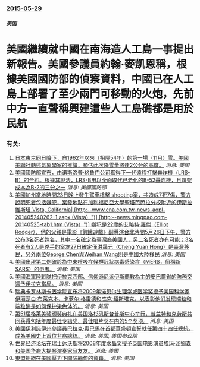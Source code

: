 ### [2015-05-29](/news/2015/05/29/index.md)

##### 美国
# 美國繼續就中國在南海造人工島一事提出新報告。美國參議員約翰·麥凱恩稱，根據美國國防部的偵察資料，中國已在人工島上部署了至少兩門可移動的火炮，先前中方一直聲稱興建這些人工島礁都是用於民航




### 有关:

1. [日本東京同日降下，自1962年以來（相隔54年）的第一場（11月）雪。美國美聯社轉述氣象學家的推論，預估此次降雪量將達2公分的高度。](/zh/news/2016/11/24/日本東京同日降下-自1962年以來-相隔54年-的第一場-11月-雪-美國美聯社轉述氣象學家的推論-預估此次降雪量將達2.md) _消息: 美国_
2. [美國國防部宣布，由诺斯洛普·格鲁门公司獲得下一代遠程打擊轟炸機（LRS-B）的合約。根據其說法，LRS-B用以全面取代已老化的B-52轟炸機，且每架成本為B-2的三分之一](/zh/news/2015/10/27/美國國防部宣布-由诺斯洛普-格鲁门公司獲得下一代遠程打擊轟炸機-LRS-B-的合約-根據其說法-LRS-B用以全面取代已.md) _消息: 美國國防部_
3. [美國加州當地時間23日晚上發生駕車槍擊 shooting案，共造成7死7傷，警方說明死者包括嫌犯，案發地點在加利福尼亞大學聖塔芭芭拉分校附近的伊斯拉維斯塔 Vista, California| [http:--www.cna.com.tw-news-aopl-201405240262-1.aspx (Vista）")] [http:--news.mingpao.com-20140525-tab1.htm (Vista）")] 嫌犯是22歲的艾略特·羅傑（Elliot Rodger），他的父親是電影《飢餓遊戲》副導演台北時間5月26日下午，警方公布3名死者姓名，其中一名確定為臺灣裔美國人，另二名死者亦有可能；3名死者有2人是兇手的室友27日確定僅洪晟元（Cheng Yuan Hong）是臺灣移民，另外兩位George Chen與Weihan Wang則是中國大陸移民](/zh/news/2014/05/23/美國加州當地時間23日晚上發生駕車槍擊-shooting案-共造成7死7傷-警方說明死者包括嫌犯-案發地點在加利福尼亞大.md) _消息: 美国_
4. [ 美國出現第二例確診為中東呼吸症候群冠狀病毒感染症（MERS，俗稱新SARS）的患者。](/zh/news/2014/05/12/美國出現第二例確診為中東呼吸症候群冠狀病毒感染症-MERS-俗稱新SARS-的患者.md) _消息: 美国_
5. [ 美國海軍陸戰隊把伊拉克西部、信仰遜尼派伊斯蘭教為主的安巴爾省的防務交還予伊拉克當局。](/zh/news/2010/01/23/美國海軍陸戰隊把伊拉克西部-信仰遜尼派伊斯蘭教為主的安巴爾省的防務交還予伊拉克當局.md) _消息: 美国_
6. [ 瑞典卡罗林斯卡医学院宣布将2009年诺贝尔生理学或医学奖授予美国科学家伊丽莎白·布莱克本、卡萝尔·格雷德和杰克·绍斯塔克，以表彰他们发现端粒和端粒酶是如何保护染色体的。](/zh/news/2009/10/5/瑞典卡罗林斯卡医学院宣布将2009年诺贝尔生理学或医学奖授予美国科学家伊丽莎白-布莱克本-卡萝尔-格雷德和杰克-绍斯塔.md) _消息: 美国_
7. [第51届格莱美奖颁奖典礼在美国洛杉矶斯台普斯中心举行，普兰特和克劳斯共同获得包括年度最佳专辑奖、最佳唱片奖在内的5个奖项。](/zh/news/2009/02/8/第51届格莱美奖颁奖典礼在美国洛杉矶斯台普斯中心举行-普兰特和克劳斯共同获得包括年度最佳专辑奖-最佳唱片奖在内的5个奖项.md) _消息: 美国_
8. [美國伊利諾伊州參議員巴拉克·奧巴馬在首都華盛頓宣誓就任第四十四任總統，成為美國史上首位非裔總統。](/zh/news/2009/01/20/美國伊利諾伊州參議員巴拉克-奧巴馬在首都華盛頓宣誓就任第四十四任總統-成為美國史上首位非裔總統.md) _消息: 美国, 美国参议院_
9. [世界经济论坛在瑞士达沃斯将2008年度水晶奖授予英国电影演员埃玛·汤姆森和美国华裔大提琴演奏家马友友。](/zh/news/2008/01/25/世界经济论坛在瑞士达沃斯将2008年度水晶奖授予英国电影演员埃玛-汤姆森和美国华裔大提琴演奏家马友友.md) _消息: 美国_
10. [東盟拒絕在美國壓力下開除緬甸的會籍。](/zh/news/2007/11/18/東盟拒絕在美國壓力下開除緬甸的會籍.md) _消息: 美国_
